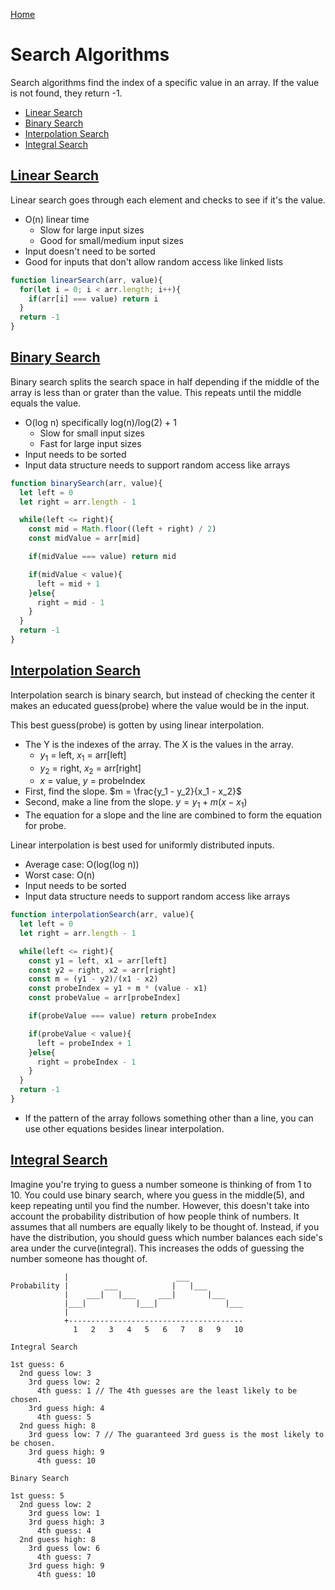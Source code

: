 [Home](../README.md)

# Search Algorithms
Search algorithms find the index of a specific value in an array. If the value is not found, they return -1.

<!-- TOC -->

- [Linear Search](#linear-search)
- [Binary Search](#binary-search)
- [Interpolation Search](#interpolation-search)
- [Integral Search](#integral-search)

<!-- /TOC -->

## [Linear Search](#search-algorithms)
Linear search goes through each element and checks to see if it's the value.
- O(n) linear time
  - Slow for large input sizes
  - Good for small/medium input sizes
- Input doesn't need to be sorted
- Good for inputs that don't allow random access like linked lists

```javascript
function linearSearch(arr, value){
  for(let i = 0; i < arr.length; i++){
    if(arr[i] === value) return i
  }
  return -1
}
```

## [Binary Search](#search-algorithms)
Binary search splits the search space in half depending if the middle of the array is less than or grater than the value. This repeats until the middle equals the value.
- O(log n) specifically log(n)/log(2) + 1
  - Slow for small input sizes
  - Fast for large input sizes
- Input needs to be sorted
- Input data structure needs to support random access like arrays

```javascript
function binarySearch(arr, value){
  let left = 0
  let right = arr.length - 1

  while(left <= right){
    const mid = Math.floor((left + right) / 2)
    const midValue = arr[mid]

    if(midValue === value) return mid

    if(midValue < value){
      left = mid + 1
    }else{
      right = mid - 1
    }
  }
  return -1
}
```

## [Interpolation Search](#search-algorithms)
Interpolation search is binary search, but instead of checking the center it makes an educated guess(probe) where the value would be in the input.

This best guess(probe) is gotten by using linear interpolation.
- The Y is the indexes of the array. The X is the values in the array.
  - $y_1$ = left, $x_1$ = arr[left]
  - $y_2$ = right, $x_2$ = arr[right]
  - $x$ = value, $y$ = probeIndex
- First, find the slope. $m = \frac{y_1 - y_2}{x_1 - x_2}$
- Second, make a line from the slope. $y = y_1 + m(x-x_1)$
- The equation for a slope and the line are combined to form the equation for probe.

Linear interpolation is best used for uniformly distributed inputs.
- Average case: O(log(log n))
- Worst case: O(n)
- Input needs to be sorted
- Input data structure needs to support random access like arrays

```javascript
function interpolationSearch(arr, value){
  let left = 0
  let right = arr.length - 1

  while(left <= right){
    const y1 = left, x1 = arr[left]
    const y2 = right, x2 = arr[right]
    const m = (y1 - y2)/(x1 - x2)
    const probeIndex = y1 + m * (value - x1)
    const probeValue = arr[probeIndex]

    if(probeValue === value) return probeIndex

    if(probeValue < value){
      left = probeIndex + 1
    }else{
      right = probeIndex - 1
    }
  }
  return -1
}
```

- If the pattern of the array follows something other than a line, you can use other equations besides linear interpolation.

## [Integral Search](#search-algorithms)
Imagine you're trying to guess a number someone is thinking of from 1 to 10. You could use binary search, where you guess in the middle(5), and keep repeating until you find the number. However, this doesn't take into account the probability distribution of how people think of numbers. It assumes that all numbers are equally likely to be thought of. Instead, if you have the distribution, you should guess which number balances each side's area under the curve(integral). This increases the odds of guessing the number someone has thought of.

```
            |                        ___
Probability |        ___            |   |___
            |    ___|   |___     ___|       |___
            |___|           |___|               |___
            |
            +---------------------------------------
              1   2   3   4   5   6   7   8   9   10
```

```
Integral Search

1st guess: 6
  2nd guess low: 3
    3rd guess low: 2
      4th guess: 1 // The 4th guesses are the least likely to be chosen.
    3rd guess high: 4
      4th guess: 5
  2nd guess high: 8
    3rd guess low: 7 // The guaranteed 3rd guess is the most likely to be chosen.
    3rd guess high: 9
      4th guess: 10
```

```
Binary Search

1st guess: 5
  2nd guess low: 2
    3rd guess low: 1
    3rd guess high: 3
      4th guess: 4
  2nd guess high: 8
    3rd guess low: 6
      4th guess: 7
    3rd guess high: 9
      4th guess: 10
```